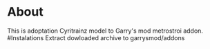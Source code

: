 # About
This is adoptation Cyritrainz model to Garry's mod metrostroi addon.
#Instalations
Extract dowloaded archive to garrysmod/addons
